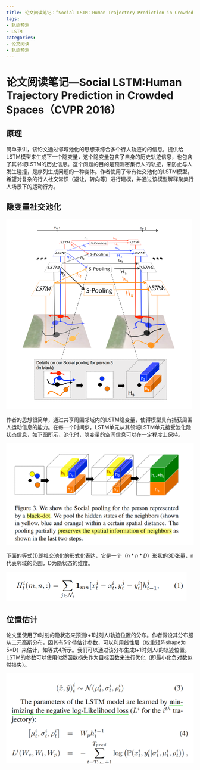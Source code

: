 ```yaml
---
title: 论文阅读笔记：”Social LSTM：Human Trajectory Prediction in Crowded Spaces“
tags: 
- 轨迹预测
- LSTM
categories:
- 论文阅读
- 轨迹预测
---
```

# 论文阅读笔记—Social LSTM:Human Trajectory Prediction in Crowded Spaces（CVPR 2016）

## 原理

简单来讲，该论文通过邻域池化的思想来综合多个行人轨迹的的信息，提供给LSTM模型来生成下一个隐变量，这个隐变量包含了自身的历史轨迹信息，也包含了其邻域LSTM的历史信息。这个问题的目的是预测密集行人的轨迹，来防止与人发生碰撞，是序列生成问题的一种变体。作者使用了带有社交池化的LSTM模型，希望对复杂的行人社交常识（避让，转向等）进行建模，并通过该模型解释聚集行人场景下的运动行为。

## 隐变量社交池化



<img src="https://raw.githubusercontent.com/coelien/image-hosting/master/img/202201101457140.png" alt="image-20220110145702970" style="zoom:50%;" />

作者的思想很简单，通过共享周围邻域内的LSTM隐变量，使得模型具有捕获周围人运动信息的能力。在每一个时间步，LSTM单元从其领域LSTM单元接受池化隐状态信息，如下图所示，池化时，隐变量的空间信息可以在一定程度上保持。

<img src="https://raw.githubusercontent.com/coelien/image-hosting/master/img/202201101503438.png" alt="image-20220110150338386" style="zoom: 50%;" />

下面的等式(1)即社交池化的形式化表达，它是一个（$n*n*D$）形状的3D张量，n代表邻域的范围，D为隐状态的维度。

<img src="https://raw.githubusercontent.com/coelien/image-hosting/master/img/202201101504279.png" alt="image-20220110150417254" style="zoom:50%;" />

## 位置估计

论文里使用了t时刻的隐状态来预测t+1时刻人i轨迹位置的分布。作者假设其分布服从二元高斯分布，因其有5个待估计参数，可以利用线性层（权重矩阵shape为5*D）来估计，如等式4所示。我们可以通过该分布生成t+1时刻人i的轨迹位置。LSTM的参数可以使用似然函数损失作为目标函数来进行优化（即最小化负对数似然损失）。

<img src="https://raw.githubusercontent.com/coelien/image-hosting/master/img/202201101505559.png" alt="image-20220110150501520" style="zoom:50%;" />

